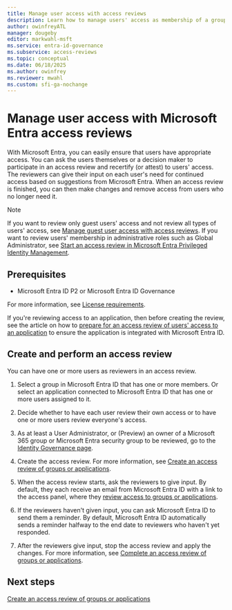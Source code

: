 ```yaml
---
title: Manage user access with access reviews
description: Learn how to manage users' access as membership of a group or assignment to an application with Microsoft Entra access reviews
author: owinfreyATL
manager: dougeby
editor: markwahl-msft
ms.service: entra-id-governance
ms.subservice: access-reviews
ms.topic: conceptual
ms.date: 06/18/2025
ms.author: owinfrey
ms.reviewer: mwahl
ms.custom: sfi-ga-nochange
---
```


# Manage user access with Microsoft Entra access reviews

With Microsoft Entra, you can easily ensure that users have appropriate access. You can ask the users themselves or a decision maker to participate in an access review and recertify (or attest) to users' access. The reviewers can give their input on each user's need for continued access based on suggestions from Microsoft Entra. When an access review is finished, you can then make changes and remove access from users who no longer need it.

> [!NOTE]
> If you want to review only guest users' access and not review all types of users' access, see [Manage guest user access with access reviews](manage-guest-access-with-access-reviews.md). If you want to review users' membership in administrative roles such as Global Administrator, see [Start an access review in Microsoft Entra Privileged Identity Management](../id-governance/privileged-identity-management/pim-create-roles-and-resource-roles-review.md).

## Prerequisites

- Microsoft Entra ID P2 or Microsoft Entra ID Governance

For more information, see [License requirements](access-reviews-overview.md#license-requirements).

If you're reviewing access to an application, then before creating the review, see the article on how to [prepare for an access review of users' access to an application](access-reviews-application-preparation.md) to ensure the application is integrated with Microsoft Entra ID.

## Create and perform an access review

You can have one or more users as reviewers in an access review.  

1. Select a group in Microsoft Entra ID that has one or more members. Or select an application connected to Microsoft Entra ID that has one or more users assigned to it. 

2. Decide whether to have each user review their own access or to have one or more users review everyone's access.

3. As at least a User Administrator, or (Preview) an owner of a Microsoft 365 group or Microsoft Entra security group to be reviewed, go to the [Identity Governance page](https://portal.azure.com/#blade/Microsoft_AAD_ERM/DashboardBlade/).

4. Create the access review. For more information, see [Create an access review of groups or applications](create-access-review.md).

5. When the access review starts, ask the reviewers to give input. By default, they each receive an email from Microsoft Entra ID with a link to the access panel, where they [review access to groups or applications](perform-access-review.md).

6. If the reviewers haven't given input, you can ask Microsoft Entra ID to send them a reminder. By default, Microsoft Entra ID automatically sends a reminder halfway to the end date to reviewers who haven't yet responded.

7. After the reviewers give input, stop the access review and apply the changes. For more information, see [Complete an access review of groups or applications](complete-access-review.md).


## Next steps

[Create an access review of groups or applications](create-access-review.md)
